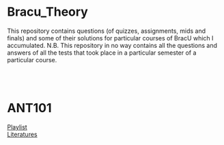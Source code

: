 # Bracu_Theory
This repository contains questions (of quizzes, assignments, mids and finals) and some of their solutions for particular courses of BracU which I accumulated. N.B. This repository in no way contains all the questions and answers of all the tests that took place in a particular semester of a particular course.

<br>
<br/>

# ANT101
[Playlist](https://youtube.com/playlist?list=PLtQXTSdoymQee7pTB8DqU4Oz18TnMqg-z&si=19JVeS50goHRMQk0) <br>
[Literatures](https://drive.google.com/drive/folders/1KufM-lnzFr-s5wi2CznrafCXPfG1hoiJ?usp=sharing)

<br>
<br/>
